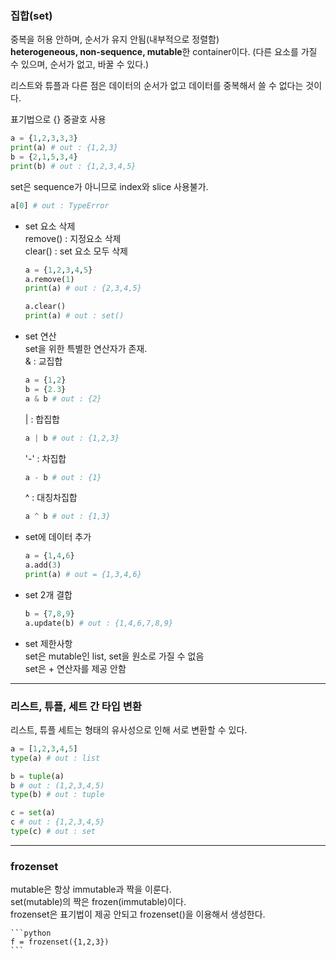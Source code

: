 ### 집합(set)
중복을 허용 안하며, 순서가 유지 안됨(내부적으로 정렬함)    
**heterogeneous, non-sequence, mutable**한 container이다. (다른 요소를 가질 수 있으며, 순서가 없고, 바꿀 수 있다.)  

리스트와 튜플과 다른 점은 데이터의 순서가 없고 데이터를 중복해서 쓸 수 없다는 것이다. 

표기법으로 {} 중괄호 사용

```python
a = {1,2,3,3,3}
print(a) # out : {1,2,3}
b = {2,1,5,3,4}
print(b) # out : {1,2,3,4,5}
```
set은 sequence가 아니므로 index와 slice 사용불가.
```python
a[0] # out : TypeError
```
- set 요소 삭제  
  remove() : 지정요소 삭제  
  clear() : set 요소 모두 삭제
  
    ```python
  a = {1,2,3,4,5}
  a.remove(1)
  print(a) # out : {2,3,4,5}
  
  a.clear()
  print(a) # out : set()
    ```
  
- set 연산  
  set을 위한 특별한 연산자가 존재.  
  & : 교집합
  
    ```python
    a = {1,2}
    b = {2.3}
    a & b # out : {2}
    ```
  | : 합집합
    ```python
    a | b # out : {1,2,3}
    ```
  '-' : 차집합
    ```python
    a - b # out : {1}
    ```
  ^ : 대칭차집합
    ```python
    a ^ b # out : {1,3}
    ```
  
- set에 데이터 추가
    ```python
    a = {1,4,6}
    a.add(3)
    print(a) # out = {1,3,4,6}
    ```
    
- set 2개 결합
    ```python
    b = {7,8,9}
    a.update(b) # out : {1,4,6,7,8,9}
    ```
    
- set 제한사항  
  set은  mutable인 list, set을 원소로 가질 수 없음  
  set은 + 연산자를 제공 안함

---

### 리스트, 튜플, 세트 간 타입 변환

리스트, 튜플 세트는 형태의 유사성으로 인해 서로 변환할 수 있다.

```python
a = [1,2,3,4,5]
type(a) # out : list

b = tuple(a)
b # out : (1,2,3,4,5)
type(b) # out : tuple

c = set(a) 
c # out : {1,2,3,4,5}
type(c) # out : set
```

---
### frozenset
mutable은 항상 immutable과 짝을 이룬다.  
set(mutable)의 짝은 frozen(immutable)이다.  
frozenset은 표기법이 제공 안되고 frozenset()을 이용해서 생성한다.  

    ```python
    f = frozenset({1,2,3})
    ```